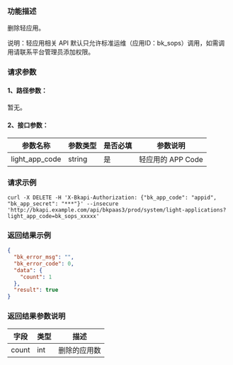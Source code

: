 ### 功能描述

删除轻应用。

说明：轻应用相关 API 默认只允许标准运维（应用ID：bk_sops）调用，如需调用请联系平台管理员添加权限。

### 请求参数

#### 1、路径参数：
暂无。

#### 2、接口参数：

| 参数名称 | 参数类型 | 是否必填 | 参数说明          |
| -------- | -------- | -------- | ----------------- |
| light_app_code | string   | 是       | 轻应用的 APP Code |

### 请求示例
```
curl -X DELETE -H 'X-Bkapi-Authorization: {"bk_app_code": "appid", "bk_app_secret": "***"}' --insecure 'http://bkapi.example.com/api/bkpaas3/prod/system/light-applications?light_app_code=bk_sops_xxxxx'
```

### 返回结果示例

```json
{
  "bk_error_msg": "",
  "bk_error_code": 0,
  "data": {
    "count": 1
  },
  "result": true
}
```

### 返回结果参数说明

| 字段         | 类型   | 描述              |
| ------------ | ------ | ----------------- |
| count        | int    | 删除的应用数      |